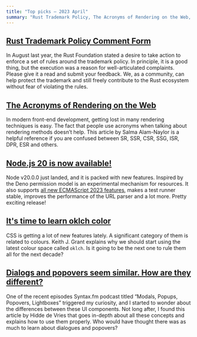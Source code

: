 ```yaml
---
title: "Top picks — 2023 April"
summary: "Rust Trademark Policy, The Acronyms of Rendering on the Web, Node.js 20, oklch color space, Dialogs and popovers seem similar and more!"
---
```


## [Rust Trademark Policy Comment Form](https://twitter.com/rust_foundation/status/1644132378858729474)

In August last year, the Rust Foundation stated a desire to take action to enforce a set of rules around the trademark policy. In principle, it is a good thing, but the execution was a reason for well-articulated complaints. Please give it a read and submit your feedback. We, as a community, can help protect the trademark and still freely contribute to the Rust ecosystem without fear of violating the rules.

## [The Acronyms of Rendering on the Web](https://www.netlify.com/blog/the-acronyms-of-rendering/)

In modern front-end development, getting lost in many rendering techniques is easy. The fact that people use acronyms when talking about rendering methods doesn’t help. This article by Salma Alam-Naylor is a helpful reference if you are confused between SR, SSR, CSR, SSG, ISR, DPR, ESR and others.

## [Node.js 20 is now available!](https://nodejs.org/en/blog/announcements/v20-release-announce)

Node v20.0.0 just landed, and it is packed with new features. Inspired by the Deno permission model is an experimental mechanism for resources. It also supports [all new ECMAScript 2023 features](/whats-new-in-ecmascript-2023/), makes a test runner stable, improves the performance of the URL parser and a lot more. Pretty exciting release!

## [It's time to learn oklch color](https://keithjgrant.com/posts/2023/04/its-time-to-learn-oklch-color/)

CSS is getting a lot of new features lately. A significant category of them is related to colours. Keith J. Grant explains why we should start using the latest colour space called `oklch`. Is it going to be the next one to rule them all for the next decade?


## [Dialogs and popovers seem similar. How are they different?](https://hidde.blog/dialog-modal-popover-differences/)

One of the recent episodes Syntax.fm podcast titled “Modals, Popups, Popovers, Lightboxes” triggered my curiosity, and I started to wonder about the differences between these UI components. Not long after, I found this article by Hidde de Vries that goes in-depth about all these concepts and explains how to use them properly. Who would have thought there was as much to learn about dialogues and popovers?
